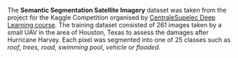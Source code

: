 The **Semantic Segmentation Satellite Imagery** dataset was taken from the project for the Kaggle Competition organised by [CentraleSupelec Deep Learning course](https://sdi.metz.centralesupelec.fr/spip.php?article2). The training dataset consisted of 261 images taken by a small UAV in the area of Houston, Texas to assess the damages after Hurricane Harvey. Each pixel was segmented into one of 25 classes such as *roof*, *trees*, *road*, *swimming pool*, *vehicle* or *flooded*.

